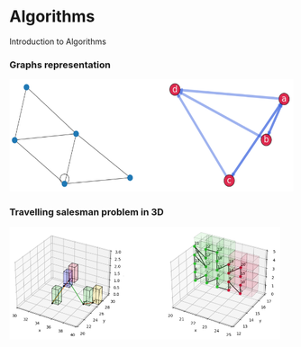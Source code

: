# Algorithms

Introduction to Algorithms

### Graphs representation

<img height="200" src="_images/graps_repr.png"/>

### Travelling salesman problem in 3D

<img height="200" src="_images/tsp_3d.png"/>